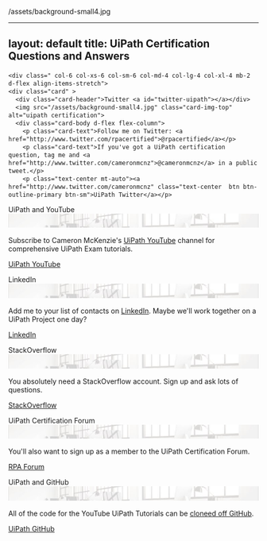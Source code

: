 /assets/background-small4.jpg


---
layout: default
title: UiPath Certification Questions and Answers
---

<div class="row">
  
  
    <div class=" col-6 col-xs-6 col-sm-6 col-md-4 col-lg-4 col-xl-4 mb-2  d-flex align-items-stretch">
    <div class="card" >
      <div class="card-header">Twitter <a id="twitter-uipath"></a></div>
      <img src="/assets/background-small4.jpg" class="card-img-top" alt="uipath certification">
      <div class="card-body d-flex flex-column">
        <p class="card-text">Follow me on Twitter: <a href="http://www.twitter.com/rpacertified">@rpacertified</a></p>
        <p class="card-text">If you've got a UiPath certification question, tag me and <a href="http://www.twitter.com/cameronmcnz">@cameronmcnz</a> in a public tweet.</p>
        <p class="text-center mt-auto"><a href="http://www.twitter.com/cameronmcnz" class="text-center  btn btn-outline-primary btn-sm">UiPath Twitter</a></p>

</div>
    </div>
  </div>
  
  
  <div class=" col-6 col-xs-6 col-sm-6 col-md-4 col-lg-4 col-xl-4 mb-2  d-flex align-items-stretch">
    <div class="card" >
      <div class="card-header">UiPath and YouTube <a id="youtube-uipath"></a></div>
      <img src="/assets/background-small4.jpg" class="card-img-top" alt="uipath certification">
      <div class="card-body d-flex flex-column">
        <p class="card-text">Subscribe to Cameron McKenzie's <a href="https://www.youtube.com/playlist?list=PL_RrEj88onS-QrvtnW0EQ3i7qJUbKTdJ8">UiPath YouTube</a> channel for comprehensive UiPath Exam tutorials.</p>
        <p class="text-center mt-auto"><a href="https://www.youtube.com/user/potemcam" class="text-center  btn btn-outline-primary btn-sm">UiPath YouTube</a></p>
      </div>
    </div>
  </div>
  
  
  

  
  
  
  <div class=" col-6 col-xs-6 col-sm-6 col-md-4 col-lg-4 col-xl-4 mb-2  d-flex align-items-stretch">
    <div class="card" >
      <div class="card-header">LinkedIn<a id="linkedin-uipath"></a></div>
      <img src="/assets/background-small4.jpg" class="card-img-top" alt="uipath certification">
      <div class="card-body d-flex flex-column">
        <p class="card-text">Add me to your list of contacts on <a href="https://www.linkedin.com/in/sergio-salerno-6455b831/">LinkedIn</a>. Maybe we'll work together on a UiPath Project one day?</p>
        <p class="text-center mt-auto"><a href="https://www.linkedin.com/in/cameronwmckenzie/" class="text-center btn btn-outline-primary btn-sm">LinkedIn</a></p>
      </div>
    </div>
  </div>
  
  <div class=" col-6 col-xs-6 col-sm-6 col-md-4 col-lg-4 col-xl-4 mb-2  d-flex align-items-stretch">
    <div class="card" >
      <div class="card-header">StackOverflow <a id="stackoverflow"></a></div>
      <img src="/assets/background-small4.jpg" class="card-img-top" alt="uipath certification">
      <div class="card-body d-flex flex-column">
        <p class="card-text">You absolutely need a StackOverflow account. Sign up and ask lots of questions.</p>
        <p class="text-center mt-auto"><a href="https://stackoverflow.com/users/14185173/sergio-salerno" class="text-center btn btn-outline-primary btn-sm">StackOverflow</a></p>
      </div>
    </div>
  </div>
  
  
  <div class=" col-6 col-xs-6 col-sm-6 col-md-4 col-lg-4 col-xl-4 mb-2  d-flex align-items-stretch">
    <div class="card" >
      <div class="card-header">UiPath Certification Forum<a id="cert-forum-uipath"></a></div>
      <img src="/assets/background-small4.jpg" class="card-img-top" alt="uipath certification">
      <div class="card-body d-flex flex-column">
        <p class="card-text">You'll also want to sign up as a member to the UiPath Certification Forum.</p>
        <p class="text-center mt-auto"><a href="https://forum.uipath.com/t/uipath-certification/1144" class="text-center btn btn-outline-primary btn-sm">RPA Forum</a></p>
      </div>
    </div>
  </div>
  
  
  <div class=" col-6 col-xs-6 col-sm-6 col-md-4 col-lg-4 col-xl-4 mb-2  d-flex align-items-stretch">
    <div class="card" >
      <div class="card-header">UiPath and GitHub <a id="github-uipath"></a></div>
      <img src="/assets/background-small4.jpg" class="card-img-top" alt="uipath certification">
      <div class="card-body d-flex flex-column">
        <p class="card-text">All of the code for the YouTube UiPath Tutorials can be <a href="https://youtu.be/NiGU3Q-7iXw">cloneed off GitHub</a>.</p>
        <p class="text-center mt-auto"><a href="https://github.com/cameronmcnz/uipath-tutorials" class="text-center btn btn-outline-primary btn-sm">UiPath GitHub</a></p>
      </div>
    </div>
  </div>
  

</div>
